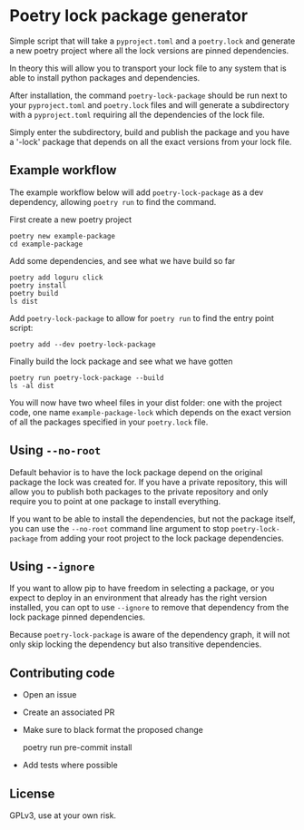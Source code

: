 Poetry lock package generator
=========================

Simple script that will take a `pyproject.toml` and a `poetry.lock` and generate a new poetry project where all the lock versions are pinned dependencies.

In theory this will allow you to transport your lock file to any system that is able to install python packages and dependencies.

After installation, the command `poetry-lock-package` should be run next to your `pyproject.toml` and `poetry.lock` files and will generate a subdirectory with a `pyproject.toml` requiring all the dependencies of the lock file.

Simply enter the subdirectory, build and publish the package and you have a '-lock' package that depends on all the exact versions from your lock file.


Example workflow
---------------
The example workflow below will add `poetry-lock-package` as a dev dependency, allowing `poetry run` to find the command.

First create a new poetry project

    poetry new example-package
    cd example-package

Add some dependencies, and see what we have build so far

    poetry add loguru click
    poetry install
    poetry build
    ls dist

Add `poetry-lock-package` to allow for `poetry run` to find the entry point script:

    poetry add --dev poetry-lock-package

Finally build the lock package and see what we have gotten

    poetry run poetry-lock-package --build
    ls -al dist

You will now have two wheel files in your dist folder: one with the project code, one name `example-package-lock` which depends on the exact version of all the packages specified in your `poetry.lock` file.

Using `--no-root`
-----------------
Default behavior is to have the lock package depend on the original package the lock was created for. If you have a private repository, this will allow you to publish both packages to the private repository and only require you to point at one package to install everything.

If you want to be able to install the dependencies, but not the package itself, you can use the `--no-root` command line argument to stop `poetry-lock-package` from adding your root project to the lock package dependencies.

Using `--ignore`
----------------
If you want to allow pip to have freedom in selecting a package, or you expect to deploy in an environment that already has the right version installed, you can opt to use `--ignore` to remove that dependency from the lock package pinned dependencies.

Because `poetry-lock-package` is aware of the dependency graph, it will not only skip locking the dependency but also transitive dependencies.

Contributing code
-----------------

- Open an issue
- Create an associated PR
- Make sure to black format the proposed change

    poetry run pre-commit install

- Add tests where possible

License
-------
GPLv3, use at your own risk.
